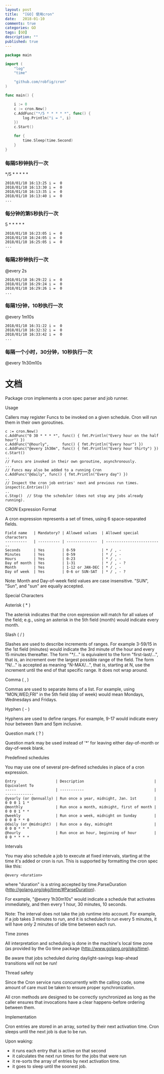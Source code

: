 ```yaml
---
layout: post
title:  "[GO] 使用cron"
date:   2018-01-10
comments: true
categories: GO
tags: [GO]
description: ""
published: true
---
```


```go
package main

import (
	"log"
	"time"

	"github.com/robfig/cron"
)

func main() {

	i := 0
	c := cron.New()
	c.AddFunc("*/5 * * * * *", func() {
		log.Println("i = ", i)
	})
	c.Start()

	for {
		time.Sleep(time.Second)
	}
}
```


### 每隔5秒钟执行一次
*/5 * * * * *

```
2018/01/10 16:13:25 i =  0
2018/01/10 16:13:30 i =  0
2018/01/10 16:13:35 i =  0
2018/01/10 16:13:40 i =  0
...
```

### 每分钟的第5秒执行一次
5 * * * * *

```
2018/01/10 16:23:05 i =  0
2018/01/10 16:24:05 i =  0
2018/01/10 16:25:05 i =  0
...
```

### 每隔2秒钟执行一次
@every 2s

```
2018/01/10 16:29:22 i =  0
2018/01/10 16:29:24 i =  0
2018/01/10 16:29:26 i =  0
...
```

### 每隔1分钟，10秒执行一次
@every 1m10s

```
2018/01/10 16:31:22 i =  0
2018/01/10 16:32:32 i =  0
2018/01/10 16:33:42 i =  0
...
```

### 每隔一个小时，30分钟，10秒执行一次
@every 1h30m10s




# 文档

Package cron implements a cron spec parser and job runner.

Usage

Callers may register Funcs to be invoked on a given schedule.  Cron will run
them in their own goroutines.

	c := cron.New()
	c.AddFunc("0 30 * * * *", func() { fmt.Println("Every hour on the half hour") })
	c.AddFunc("@hourly",      func() { fmt.Println("Every hour") })
	c.AddFunc("@every 1h30m", func() { fmt.Println("Every hour thirty") })
	c.Start()
	..
	// Funcs are invoked in their own goroutine, asynchronously.
	...
	// Funcs may also be added to a running Cron
	c.AddFunc("@daily", func() { fmt.Println("Every day") })
	..
	// Inspect the cron job entries' next and previous run times.
	inspect(c.Entries())
	..
	c.Stop()  // Stop the scheduler (does not stop any jobs already running).

CRON Expression Format

A cron expression represents a set of times, using 6 space-separated fields.

	Field name   | Mandatory? | Allowed values  | Allowed special characters
	----------   | ---------- | --------------  | --------------------------
	Seconds      | Yes        | 0-59            | * / , -
	Minutes      | Yes        | 0-59            | * / , -
	Hours        | Yes        | 0-23            | * / , -
	Day of month | Yes        | 1-31            | * / , - ?
	Month        | Yes        | 1-12 or JAN-DEC | * / , -
	Day of week  | Yes        | 0-6 or SUN-SAT  | * / , - ?

Note: Month and Day-of-week field values are case insensitive.  "SUN", "Sun",
and "sun" are equally accepted.

Special Characters

Asterisk ( * )

The asterisk indicates that the cron expression will match for all values of the
field; e.g., using an asterisk in the 5th field (month) would indicate every
month.

Slash ( / )

Slashes are used to describe increments of ranges. For example 3-59/15 in the
1st field (minutes) would indicate the 3rd minute of the hour and every 15
minutes thereafter. The form "*\/..." is equivalent to the form "first-last/...",
that is, an increment over the largest possible range of the field.  The form
"N/..." is accepted as meaning "N-MAX/...", that is, starting at N, use the
increment until the end of that specific range.  It does not wrap around.

Comma ( , )

Commas are used to separate items of a list. For example, using "MON,WED,FRI" in
the 5th field (day of week) would mean Mondays, Wednesdays and Fridays.

Hyphen ( - )

Hyphens are used to define ranges. For example, 9-17 would indicate every
hour between 9am and 5pm inclusive.

Question mark ( ? )

Question mark may be used instead of '*' for leaving either day-of-month or
day-of-week blank.

Predefined schedules

You may use one of several pre-defined schedules in place of a cron expression.

	Entry                  | Description                                | Equivalent To
	-----                  | -----------                                | -------------
	@yearly (or @annually) | Run once a year, midnight, Jan. 1st        | 0 0 0 1 1 *
	@monthly               | Run once a month, midnight, first of month | 0 0 0 1 * *
	@weekly                | Run once a week, midnight on Sunday        | 0 0 0 * * 0
	@daily (or @midnight)  | Run once a day, midnight                   | 0 0 0 * * *
	@hourly                | Run once an hour, beginning of hour        | 0 0 * * * *

Intervals

You may also schedule a job to execute at fixed intervals, starting at the time it's added
or cron is run. This is supported by formatting the cron spec like this:

    @every <duration>

where "duration" is a string accepted by time.ParseDuration
(http://golang.org/pkg/time/#ParseDuration).

For example, "@every 1h30m10s" would indicate a schedule that activates immediately,
and then every 1 hour, 30 minutes, 10 seconds.

Note: The interval does not take the job runtime into account.  For example,
if a job takes 3 minutes to run, and it is scheduled to run every 5 minutes,
it will have only 2 minutes of idle time between each run.

Time zones

All interpretation and scheduling is done in the machine's local time zone (as
provided by the Go time package (http://www.golang.org/pkg/time).

Be aware that jobs scheduled during daylight-savings leap-ahead transitions will
not be run!

Thread safety

Since the Cron service runs concurrently with the calling code, some amount of
care must be taken to ensure proper synchronization.

All cron methods are designed to be correctly synchronized as long as the caller
ensures that invocations have a clear happens-before ordering between them.

Implementation

Cron entries are stored in an array, sorted by their next activation time.  Cron
sleeps until the next job is due to be run.

Upon waking:
 - it runs each entry that is active on that second
 - it calculates the next run times for the jobs that were run
 - it re-sorts the array of entries by next activation time.
 - it goes to sleep until the soonest job.
